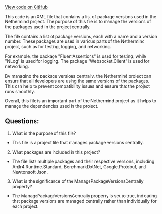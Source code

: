 [View code on GitHub](https://github.com/NethermindEth/nethermind/src/Nethermind/Directory.Packages.props)

This code is an XML file that contains a list of package versions used in the Nethermind project. The purpose of this file is to manage the versions of the packages used in the project centrally. 

The file contains a list of package versions, each with a name and a version number. These packages are used in various parts of the Nethermind project, such as for testing, logging, and networking. 

For example, the package "FluentAssertions" is used for testing, while "NLog" is used for logging. The package "Websocket.Client" is used for networking. 

By managing the package versions centrally, the Nethermind project can ensure that all developers are using the same versions of the packages. This can help to prevent compatibility issues and ensure that the project runs smoothly. 

Overall, this file is an important part of the Nethermind project as it helps to manage the dependencies used in the project.
## Questions: 
 1. What is the purpose of this file?
- This file is a project file that manages package versions centrally.

2. What packages are included in this project?
- The file lists multiple packages and their respective versions, including Antlr4.Runtime.Standard, BenchmarkDotNet, Google.Protobuf, and Newtonsoft.Json.

3. What is the significance of the ManagePackageVersionsCentrally property?
- The ManagePackageVersionsCentrally property is set to true, indicating that package versions are managed centrally rather than individually for each project.